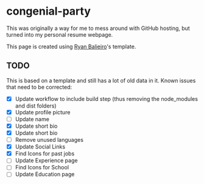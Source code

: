 # congenial-party

This was originally a way for me to mess around with GitHub hosting, but turned into my personal resume webpage.

This page is created using [Ryan Balieiro](https://github.com/ryanbalieiro/vue-resume-template)'s template.

## TODO

This is based on a template and still has a lot of old data in it. Known issues that need to be corrected:

- [x] Update workflow to include build step (thus removing the node_modules and dist folders)
- [x] Update profile picture
- [ ] Update name
- [x] Update short bio
- [x] Update short bio
- [ ] Remove unused languages
- [x] Update Social Links
- [x] Find Icons for past jobs
- [ ] Update Experience page
- [ ] Find Icons for School
- [ ] Update Education page
